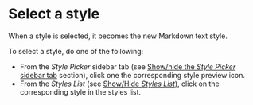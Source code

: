 
# Select a style

When a style is selected, it becomes the new Markdown text style. 

To select a style, do one of the following:

- From the _Style Picker_ sidebar tab (see [Show/hide the _Style Picker_ sidebar tab](#showHideStylePicker) section), click one the corresponding style preview icon.
- From the _Styles List_ (see [Show/Hide _Styles List_](#showHideStylesList)), click on the corresponding style in the styles list.


